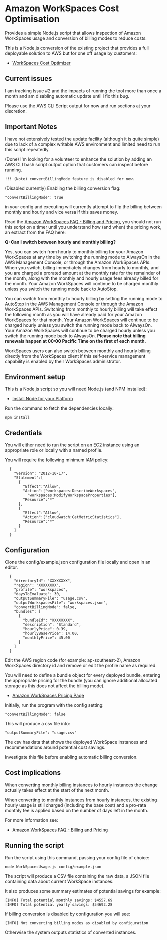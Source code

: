 # Amazon WorkSpaces Cost Optimisation

Provides a simple Node.js script that allows inspection of Amazon WorkSpaces usage and conversion of billing modes to reduce costs.

This is a Node.js conversion of the existing project that provides a full deployable solution to AWS but for one off usage by customers:

- [WorkSpaces Cost Optimizer](https://docs.aws.amazon.com/solutions/latest/workspaces-cost-optimizer/welcome.html)

## Current issues

I am tracking Issue #2 and the impacts of running the tool more than once a month and am disabling automatic update until I fix this bug.

Please use the AWS CLI Script output for now and run sections at your discretion.

## Important Notes

I have not extensively tested the update facility (although it is quite simple) due to lack of a complex writable AWS environment and limited need to run this script repeatedly.

(Done) I'm looking for a volunteer to enhance the solution by adding an AWS CLI bash script output option that customers can inspect before running.

	!!! (Note) convertBillingMode feature is disabled for now.

(Disabled currently) Enabling the billing conversion flag:

	"convertBillingMode": true
	
in your config and executing will currently attempt to flip the billing between monthly and hourly and vice versa if this saves money. 

Read the [Amazon WorkSpaces FAQ - Billing and Pricing](https://aws.amazon.com/workspaces/faqs/#Billing_and_Pricing), you should not run this script on a timer until you understand how (and when) the pricing work, an extract from the FAQ here:

**Q: Can I switch between hourly and monthly billing?**

Yes, you can switch from hourly to monthly billing for your Amazon WorkSpaces at any time by switching the running mode to AlwaysOn in the AWS Management Console, or through the Amazon WorkSpaces APIs. When you switch, billing immediately changes from hourly to monthly, and you are charged a prorated amount at the monthly rate for the remainder of the month, along with the monthly and hourly usage fees already billed for the month. Your Amazon WorkSpaces will continue to be charged monthly unless you switch the running mode back to AutoStop.

You can switch from monthly to hourly billing by setting the running mode to AutoStop in the AWS Management Console or through the Amazon WorkSpaces APIs. Switching from monthly to hourly billing will take effect the following month as you will have already paid for your Amazon WorkSpaces for that month. Your Amazon WorkSpaces will continue to be charged hourly unless you switch the running mode back to AlwaysOn. Your Amazon WorkSpaces will continue to be charged hourly unless you switch the running mode back to AlwaysOn. **Please note that billing renewals happen at 00:00 Pacific Time on the first of each month.**

WorkSpaces users can also switch between monthly and hourly billing directly from the WorkSpaces client if this self-service management capability is enabled by their WorkSpaces administrator.

## Environment setup

This is a Node.js script so you will need Node.js (and NPM installed):

- [Install Node for your Platform](https://nodejs.org/en/download/)

Run the command to fetch the dependencies locally:

	npm install

## Credentials

You will either need to run the script on an EC2 instance using an appropriate role or locally with a named profile.

You will require the following minimum IAM policy:

	  {
	    "Version": "2012-10-17",
	    "Statement":[
	      {
	        "Effect":"Allow",
	        "Action":["workspaces:DescribeWorkspaces",
	          "workspaces:ModifyWorkspaceProperties"],
	        "Resource":"*"
	      },
	      {
	        "Effect":"Allow",
	        "Action":["cloudwatch:GetMetricStatistics"],
	        "Resource":"*"
	      }
	    ]
	  }
 
## Configuration

Clone the config/example.json configuration file locally and open in an editor.

	  {
	    "directoryId": "XXXXXXXX",
	    "region": "XXXXXXXX",
	    "profile": "workspaces",
	    "daysToEvaluate": 30,
	    "outputSummaryFile": "usage.csv",
	    "outputWorkspacesFile": "workspaces.json",
	    "convertBillingMode": false,
	    "bundles": [
	      {
	        "bundleId": "XXXXXXXX",
	        "description": "Standard",
	        "hourlyPrice": 0.39,
	        "hourlyBasePrice": 14.00,
	        "monthlyPrice": 45.00
	      }    
	    ]
	  }
  
Edit the AWS region code (for example: ap-southeast-2), Amazon WorkSpaces directory id and remove or edit the profile name as required.  

You will need to define a bundle object for every deployed bundle, entering the appropriate pricing for the bundle (you can ignore additional allocated storage as this does not affect the billing mode).

- [Amazon WorkSpaces Pricing Page](https://aws.amazon.com/workspaces/pricing/)

Initially, run the program with the config setting:

	"convertBillingMode": false

This will produce a csv file into:

	"outputSummaryFile": "usage.csv"
  
The csv has data that shows the deployed WorkSpace instances and recommendations around potential cost savings.

Investigate this file before enabling automatic billing conversion.

## Cost implications

When converting monthly billing instances to hourly instances the change actually takes effect at the start of the next month.

When converting to monthly instances from hourly instances, the existing hourly usage is still charged (including the base cost) and a pro-rata monthly fee is applied based on the number of days left in the month.

For more information see:

- [Amazon WorkSpaces FAQ - Billing and Pricing](https://aws.amazon.com/workspaces/faqs/#Billing_and_Pricing)

## Running the script

Run the script using this command, passing your config file of choice:

	node WorkSpacesUsage.js config/example.json

The script will produce a CSV file containing the raw data, a JSON file containing data about current WorkSpace instances.

It also produces some summary estimates of potential savings for example:

	[INFO] Total potential monthly savings: $4557.69
	[INFO] Total potential yearly savings: $54692.28
  
If billing conversion is disabled by configuration you will see:

	[INFO] Not converting billing modes as disabled by configuration
  
Otherwise the system outputs statistics of converted instances.
